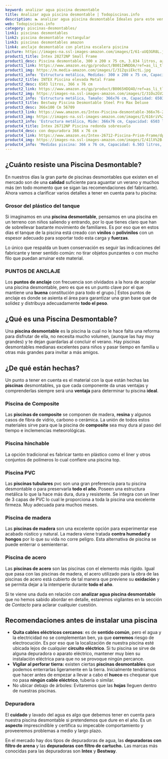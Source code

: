 ```yaml
---
keyword: analizar agua piscina desmontable
title: Analizar agua piscina desmontable | Todopiscinas.info
description: 🏊 analizar agua piscina desmontable Ideales para este verano 2021. Aquí puedes comprar analizar agua piscina desmontable y comparar con otras similares. No dejes escapar analizar agua piscina desmontable a un precio realmente tentador.
web: Todopiscinas.info
category: piscinas-desmontables/
link1: piscinas desmontables
link2: piscina desmontable rectangular
link3: piscinas desmontables amazon
link4: anclaje desmontable con pletina escalera piscina
picture: https://images-na.ssl-images-amazon.com/images/I/61-uUQ3GR8L.jpg
product1_title: Intex 28272NP Small Frame
product1_desc: Piscina desmontable, 300 x 200 x 75 cm, 3.834 litros, azul
product1_link: https://www.amazon.es/gp/product/B001IWNDDA/ref=as_li_tl?ie=UTF8&camp=3638&creative=24630&creativeASIN=B001IWNDDA&linkCode=as2&tag=todopiscinas0e-21&linkId=25b9d647487c889cb6ef56ed63f50ca1
product1_img: https://m.media-amazon.com/images/I/31ZqsiEkctL.jpg
product1_info: 'Estructura metálica, Medidas: 300 x 200 x 75 cm, Capacidad: 3.834 litros, Para 6 personas (+ 6 años), Fácil montaje, Forma rectangular'
product2_title: INTEX Piscina elevada Metal Frame
product2_desc: 6503 litros, 366 x 76 cm
product2_link: https://www.amazon.es/gp/product/B0065HDQ4O/ref=as_li_tl?ie=UTF8&camp=3638&creative=24630&creativeASIN=B0065HDQ4O&linkCode=as2&tag=todopiscinas0e-21&linkId=ed2430e3ba564d3527ee103df33ed7b3
product2_img: https://images-na.ssl-images-amazon.com/images/I/31Ou2GV2SAL.jpg
product2_info: 'Estructura metálica, Tamaño: 366x76 cm, Capacidad: 6503 litros, Forma circular, De 4 a 7 personas (+6 años)'
product3_title: Bestway Piscina Desmontable Steel Pro Max Deluxe
product3_desc: 366x100 Cm 56709
product3_link: https://www.amazon.es/Intex-Piscina-desmontable-366x76-28210NP/dp/B0065HDQ4O?__mk_es_ES=%C3%85M%C3%85%C5%BD%C3%95%C3%91&crid=25UQGV9HG2INI&dchild=1&keywords=piscinas+desmontables&qid=1615854176&sprefix=piscinas+dem%2Caps%2C201&sr=8-5&linkCode=ll1&tag=todopiscinas0e-21&linkId=34f200977c6cbaab1f3f4d9ac0e64755&language=es_ES&ref_=as_li_ss_tl
product3_img: https://images-na.ssl-images-amazon.com/images/I/616riV%2BiY3L.jpg
product3_info: 'Estructura metálica, Mide: 366x76 cm, Capacidad: 6503 litros, De 4 a 7 personas mayores de 6 años, Forma circular, Tecnología Super-Tough'
product4_title: Intex 26712NP Piscina redonda sobresuelo
product4_desc: con depuradora 366 x 76 cm
product4_link: https://www.amazon.es/Intex-26712-Piscina-Prism-Frame/dp/B07FB823GL?__mk_es_ES=%C3%85M%C3%85%C5%BD%C3%95%C3%91&dchild=1&keywords=piscinas+desmontables+con+depuradora&qid=1615936418&sr=8-5&linkCode=ll1&tag=todopiscinas0e-21&linkId=d98699de7830cd471766fa1daa36de34&language=es_ES&ref_=as_li_ss_tl
product4_img: https://images-na.ssl-images-amazon.com/images/I/41lX%2B-YpibL.jpg
product4_info: 'Medidas piscina: 366 x 76 cm, Capacidad: 6.503 litros, Incluye depuradora de cartucha A, Lona resistente triple capa'
---
```




## ¿Cuánto resiste una Piscina Desmontable?

En nuestros días la gran parte de piscinas desmontables que existen en el mercado son de una **calidad** suficiente para aguantar un verano y muchos más (en todo momento que se sigan las recomendaciones del fabricante). Ahora vamos a clarificar varios detalles a tener en cuenta para tu piscina:


### Grosor del plástico del tanque

Si imaginamos en una **piscina desmontable**, pensamos en una piscina en un terreno con niños saliendo y entrando, por lo que tienes claro que han de sobrellevar bastante movimiento de familiares. Es por eso que en estos días el tanque de la piscina está creado con **vinilos** o **polivinilos** con un espesor adecuado para soportar todo esta carga y **fuerzas**.

Lo único que respalda un	 buen conservación es seguir las indicaciones del fabricante y tener sentido común: no tirar objetos punzantes o con mucho filo que puedan arruinar este material.


### PUNTOS DE ANCLAJE

Los **puntos de anclaje** con frecuencia son olvidados a la hora de acoplar una piscina desmontable, pero  es que es un punto clave por el que mantiene una **buena** constitución para todo el grupo.| Estos puntos de anclaje es donde se asienta el área para garantizar una gran base que de solidez y distribuya adecuadamente **todo el peso**.
## ¿Qué es una Piscina Desmontable?

Una **piscina desmontable** es la piscina la cual no le hace falta una reforma para disfrutar de ella, no necesita mucho volumen, (aunque las hay muy grandes) y te dejan guardarlas al concluir el verano. Hay piscinas desmontables medianas excelentes para niños y pasar tiempo en familia u otras más grandes para invitar a más amigos.

<brand-panel :title=product1_title :desc=product1_desc :img=product1_img :link=product1_link></brand-panel>


## ¿De qué  están hechas?

Un punto a tener en cuenta es el material con la que están hechas las **piscinas** desmontables, ya que cada componente da unas ventajas y comprenderlas siempre será una **ventaja** para determinar tu piscina **ideal**.


### Piscina de Composite

Las **piscinas de composite** se componen de madera, **resina** y algunos casos de fibra de vidrio, carbono o cerámica. La unión de todos estos materiales sirve para que la piscina de **composite** sea muy dura al paso del tiempo e inclemencias meteorológicas.


### Piscina hinchable

 La opción tradicional es fabricar tanto en plástico como el liner y otros conjuntos de polímeros lo cual confiere una piscina top.


### Piscina  PVC

Las **piscinas tubulares** pvc son una gran preferencia para tu piscina desmontable o para preservarla **todo el año**. Poseen una estructura metálica lo que la hace más dura, dura y resistente. Se integra con un liner de 3 capas de PVC lo cual le proporciona a toda la piscina una excelente firmeza. Muy adecuada para muchos meses.


### Piscina de madera

Las **piscinas de madera** son una excelente opción para experimentar ese acabado rústico y natural. La madera viene tratada **contra humedad y hongos** por lo que su vida no corre peligro. Esta alternativa de piscina se puede enterrar o semienterrar.


### Piscina de acero

Las **piscinas de acero** son las piscinas con el elemento más rígido. Igual que pasa con las piscinas de madera, el acero utilizado para la obra de las piscinas de acero está cubierto de tal manera que previene su **oxidación** y se permita dejar a la intemperie durante **todo el año**.

Si te viene una duda en relación con **analizar agua piscina desmontable** que no hemos sabido abordar en detalle, estaremos vigilantes en la sección de _Contacto_ para aclarar cualquier cuestión.

<stats-list :link1=link1 :link2=link2 :link3=link3 :link4=link4 :category=category></stats-list>


## Recomendaciones antes de instalar una piscina



*   **Quita cables eléctricos cercanos**: es de **sentido común**, pero el agua y la electricidad no se complementan ben, ya que **corremos** riesgo de electrocución. Es por eso que la localización de nuestra piscina esté ubicada lejos de cualquier **circuito eléctrico**. Si tu piscina se sirve de alguna depuradora o aparato eléctrico, mantener muy bien su instalación eléctrica para que no se provoque ningún percance.
*   **Vigilar al perforar tierra:** existen ciertas **piscinas desmontables** que podemos enterrarlas ligeramente en la tierra. Inicialmente tendríamos que hacer antes de empezar a llevar a cabo el **hueco** es chequear que no pasa **ningún cable eléctrico**, tubería o similar.
*   No ubicar debajo de árboles: Evitaremos que las **hojas** lleguen dentro de nuestras piscinas.


### Depuradora

El **cuidado** y lavado del agua es algo que debemos tener en cuenta para nuestra piscina desmontable si pretendemos que dure en el año. Es un **aspecto** imprescindible y certifica su impecable comportamiento y proveeremos problemas a medio y largo plazo.

En el mercado hay dos tipos de depuradoras de agua, las **depuradoras con filtro de arena** y  las **depuradoras** **con filtro de cartucho.** Las marcas más conocidas para las depuradoras son **Intex** y **Bestway**.

<external-banner></external-banner>
